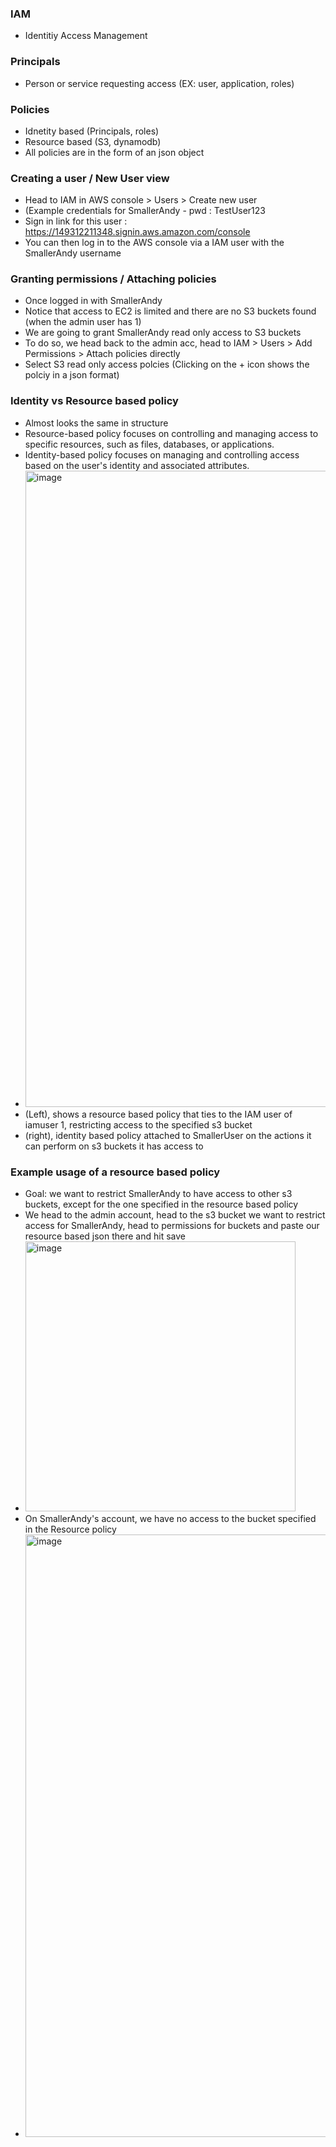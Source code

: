### IAM
- Identitiy Access Management

### Principals
- Person or service requesting access (EX: user, application, roles)

### Policies
- Idnetity based (Principals, roles)
- Resource based (S3, dynamodb)
- All policies are in the form of an json object

### Creating a user / New User view
- Head to IAM in AWS console > Users > Create new user
- (Example credentials for SmallerAndy - pwd : TestUser123
- Sign in link for this user : https://149312211348.signin.aws.amazon.com/console
- You can then log in to the AWS console via a IAM user with the SmallerAndy username

### Granting permissions / Attaching policies
- Once logged in with SmallerAndy
- Notice that access to EC2 is limited and there are no S3 buckets found (when the admin user has 1)
- We are going to grant SmallerAndy read only access to S3 buckets
- To do so, we head back to the admin acc, head to IAM > Users > Add Permissions > Attach policies directly
- Select S3 read only access polcies (Clicking on the + icon shows the polciy in a json format)

### Identity vs Resource based policy
- Almost looks the same in structure
- Resource-based policy focuses on controlling and managing access to specific resources, such as files, databases, or applications.
- Identity-based policy focuses on managing and controlling access based on the user's identity and associated attributes.
- <img width="1018" alt="image" src="https://github.com/user-attachments/assets/1603eeef-aa19-4a8d-99df-759cf4d31f33">
- (Left), shows a resource based policy that ties to the IAM user of iamuser 1, restricting access to the specified s3 bucket
- (right), identity based policy attached to SmallerUser on the actions it can perform on s3 buckets it has access to

### Example usage of a resource based policy
- Goal: we want to restrict SmallerAndy to have access to other s3 buckets, except for the one specified in the resource based policy
- We head to the admin account, head to the s3 bucket we want to restrict access for SmallerAndy, head to permissions for buckets and paste our resource based json there and hit save
- <img width="432" alt="image" src="https://github.com/user-attachments/assets/ada9ad8f-5cd1-4070-8d76-4538cdbfe67a">
- On SmallerAndy's account, we have no access to the bucket specified in the Resource policy
- <img width="964" alt="image" src="https://github.com/user-attachments/assets/f6878ebd-6e17-49d8-83bc-d180f7f56991">



